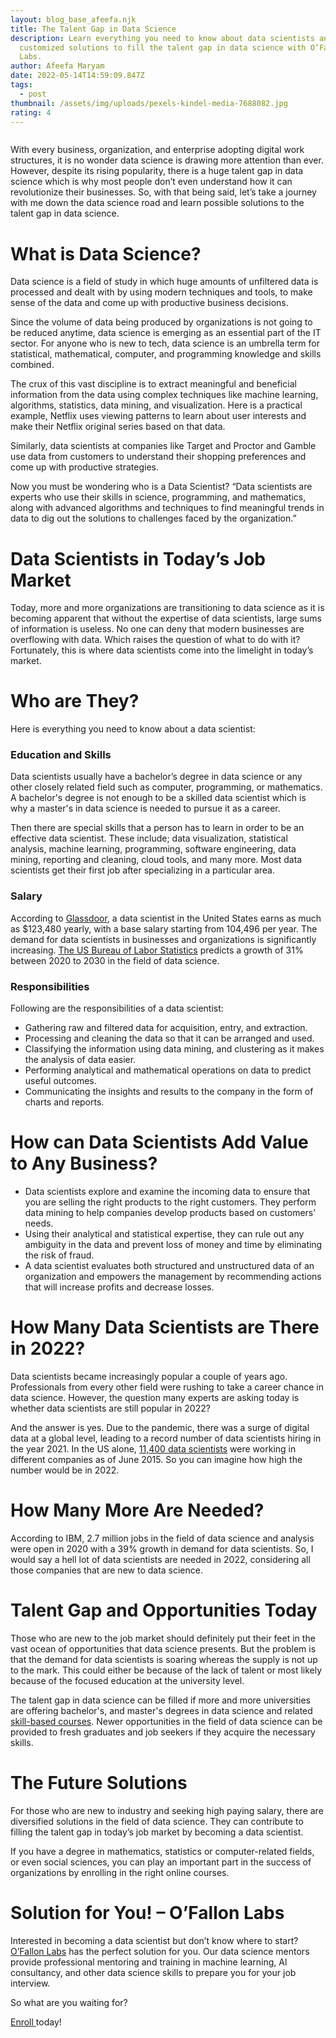 ```yaml
---
layout: blog_base_afeefa.njk
title: The Talent Gap in Data Science
description: Learn everything you need to know about data scientists and find
  customized solutions to fill the talent gap in data science with O’Fallon
  Labs.
author: Afeefa Maryam
date: 2022-05-14T14:59:09.847Z
tags:
  - post
thumbnail: /assets/img/uploads/pexels-kindel-media-7688082.jpg
rating: 4
---
```

<img src="/assets/img/uploads/pexels-kindel-media-7688082.jpg" class="img-fluid" alt="" >

With every business, organization, and enterprise adopting digital work structures, it is no wonder data science is drawing more attention than ever. However, despite its rising popularity, there is a huge talent gap in data science which is why most people don’t even understand how it can revolutionize their businesses. So, with that being said, let’s take a journey with me down the data science road and learn possible solutions to the talent gap in data science.

<h1> What is Data Science?  </h1>

Data science is a field of study in which huge amounts of unfiltered data is processed and dealt with by using modern techniques and tools, to make sense of the data and come up with productive business decisions.

Since the volume of data being produced by organizations is not going to be reduced anytime, data science is emerging as an essential part of the IT sector. For anyone who is new to tech, data science is an umbrella term for statistical, mathematical, computer, and programming knowledge and skills combined. 

The crux of this vast discipline is to extract meaningful and beneficial information from the data using complex techniques like machine learning, algorithms, statistics, data mining, and visualization. Here is a practical example, Netflix uses viewing patterns to learn about user interests and make their Netflix original series based on that data.

Similarly, data scientists at companies like Target and Proctor and Gamble use data from customers to understand their shopping preferences and come up with productive strategies.

Now you must be wondering who is a Data Scientist? “Data scientists are experts who use their skills in science, programming, and mathematics, along with advanced algorithms and techniques to find meaningful trends in data to dig out the solutions to challenges faced by the organization.” 

<h1>Data Scientists in Today’s Job Market</h1>

Today, more and more organizations are transitioning to data science as it is becoming apparent that without the expertise of data scientists, large sums of information is useless. No one can deny that modern businesses are overflowing with data. Which raises the question of what to do with it? Fortunately, this is where data scientists come into the limelight in today’s market. 

<h1>Who are They?  </h1>

Here is everything you need to know about a data scientist: 

<h3>Education and Skills</h3>

Data scientists usually have a bachelor’s degree in data science or any other closely related field such as computer, programming, or mathematics. A bachelor's degree is not enough to be a skilled data scientist which is why a master's in data science is needed to pursue it as a career.

Then there are special skills that a person has to learn in order to be an effective data scientist. These include; data visualization, statistical analysis, machine learning, programming, software engineering, data mining, reporting and cleaning, cloud tools, and many more. Most data scientists get their first job after specializing in a particular area. 

<h3>Salary</h3>

According to [Glassdoor](https://www.glassdoor.com/Salaries/data-scientist-salary-SRCH_KO0,14.htm), a data scientist in the United States earns as much as $123,480 yearly, with a base salary starting from 104,496 per year. The demand for data scientists in businesses and organizations is significantly increasing. [The US Bureau of Labor Statistics](https://www.bls.gov/ooh/about/data-for-occupations-not-covered-in-detail.htm) predicts a growth of 31% between 2020 to 2030 in the field of data science. 

<h3>Responsibilities </h3>

Following are the responsibilities of a data scientist: 

* Gathering raw and filtered data for acquisition, entry, and extraction. 
* Processing and cleaning the data so that it can be arranged and used. 
* Classifying the information using data mining, and clustering as it makes the analysis of data easier. 
* Performing analytical and mathematical operations on data to predict useful outcomes.
* Communicating the insights and results to the company in the form of charts and reports. 

<h1>How can Data Scientists Add Value to Any Business? </h1>

* Data scientists explore and examine the incoming data to ensure that you are selling the right products to the right customers. They perform data mining to help companies develop products based on customers’ needs.  
* Using their analytical and statistical expertise, they can rule out any ambiguity in the data and prevent loss of money and time by eliminating the risk of fraud. 
* A data scientist evaluates both structured and unstructured data of an organization and empowers the management by recommending actions that will increase profits and decrease losses.

<h1>How Many Data Scientists are There in 2022? </h1>

Data scientists became increasingly popular a couple of years ago. Professionals from every other field were rushing to take a career chance in data science. However, the question many experts are asking today is whether data scientists are still popular in 2022?  

And the answer is yes. Due to the pandemic, there was a surge of digital data at a global level, leading to a record number of data scientists hiring in the year 2021. In the US alone, [11,400 data scientists](https://www.stitchdata.com/resources/the-state-of-data-science/#:~:text=We%20found%2011%2C400%20data%20scientists%20currently%20employed%20by%20companies%20known%20to%20LinkedIn.) were working in different companies as of June 2015. So you can imagine how high the number would be in 2022. 

<h1> How Many More Are Needed? </h1> 

According to IBM, 2.7 million jobs in the field of data science and analysis were open in 2020 with a 39% growth in demand for data scientists. So, I would say a hell lot of data scientists are needed in 2022, considering all those companies that are new to data science. 

<h1>Talent Gap and Opportunities Today </h1>

Those who are new to the job market should definitely put their feet in the vast ocean of opportunities that data science presents. But the problem is that the demand for data scientists is soaring whereas the supply is not up to the mark. This could either be because of the lack of talent or most likely because of the focused education at the university level. 

The talent gap in data science can be filled if more and more universities are offering bachelor's, and master's degrees in data science and related [skill-based courses](https://saeedmirshekari.com/blog/2022-03-14-test/). Newer opportunities in the field of data science can be provided to fresh graduates and job seekers if they acquire the necessary skills. 

<h1>The Future Solutions </h1>

For those who are new to industry and seeking high paying salary, there are diversified solutions in the field of data science. They can contribute to filling the talent gap in today’s job market by becoming a data scientist. 

If you have a degree in mathematics, statistics or computer-related fields, or even social sciences, you can play an important part in the success of organizations by enrolling in the right online courses. 

<h1>Solution for You!  – O’Fallon Labs </h1>

Interested in becoming a data scientist but don’t know where to start? [O’Fallon Labs](https://saeedmirshekari.com/) has the perfect solution for you. Our data science mentors provide professional mentoring and training in machine learning, Al consultancy, and other data science skills to prepare you for your job interview. 

So what are you waiting for? 

[Enroll ](https://saeedmirshekari.com/services/)today!